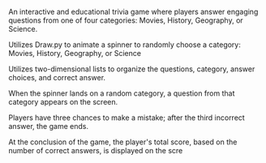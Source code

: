 An interactive and educational trivia game where players answer engaging questions from one of four categories: Movies, History, Geography, or Science. 

Utilizes Draw.py to animate a spinner to randomly choose a category: Movies, History, Geography, or Science

Utilizes two-dimensional lists to organize the questions, category, answer choices, and correct answer. 

When the spinner lands on a random category, a question from that category appears on the screen. 

Players have three chances to make a mistake; after the third incorrect answer, the game ends.

At the conclusion of the game, the player's total score, based on the number of correct answers, is displayed on the scre
